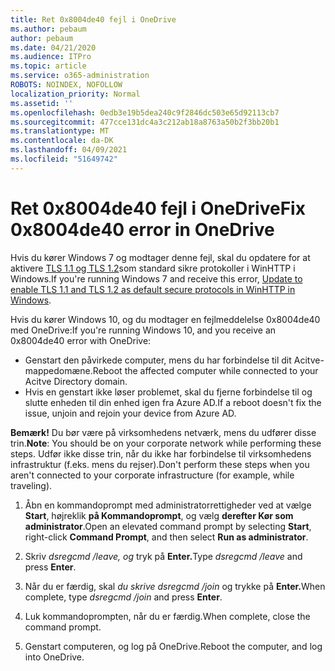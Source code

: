 ```yaml
---
title: Ret 0x8004de40 fejl i OneDrive
ms.author: pebaum
author: pebaum
ms.date: 04/21/2020
ms.audience: ITPro
ms.topic: article
ms.service: o365-administration
ROBOTS: NOINDEX, NOFOLLOW
localization_priority: Normal
ms.assetid: ''
ms.openlocfilehash: 0edb3e19b5dea240c9f2846dc503e65d92113cb7
ms.sourcegitcommit: 477cce131dc4a3c212ab18a8763a50b2f3bb20b1
ms.translationtype: MT
ms.contentlocale: da-DK
ms.lasthandoff: 04/09/2021
ms.locfileid: "51649742"
---
```

# <a name="fix-0x8004de40-error-in-onedrive"></a><span data-ttu-id="69542-102">Ret 0x8004de40 fejl i OneDrive</span><span class="sxs-lookup"><span data-stu-id="69542-102">Fix 0x8004de40 error in OneDrive</span></span>

<span data-ttu-id="69542-103">Hvis du kører Windows 7 og modtager denne fejl, skal du opdatere for at aktivere [TLS 1.1 og TLS 1.2](https://support.microsoft.com/topic/update-to-enable-tls-1-1-and-tls-1-2-as-default-secure-protocols-in-winhttp-in-windows-c4bd73d2-31d7-761e-0178-11268bb10392)som standard sikre protokoller i WinHTTP i Windows.</span><span class="sxs-lookup"><span data-stu-id="69542-103">If you're running Windows 7 and receive this error, [Update to enable TLS 1.1 and TLS 1.2 as default secure protocols in WinHTTP in Windows](https://support.microsoft.com/topic/update-to-enable-tls-1-1-and-tls-1-2-as-default-secure-protocols-in-winhttp-in-windows-c4bd73d2-31d7-761e-0178-11268bb10392).</span></span>

<span data-ttu-id="69542-104">Hvis du kører Windows 10, og du modtager en fejlmeddelelse 0x8004de40 med OneDrive:</span><span class="sxs-lookup"><span data-stu-id="69542-104">If you're running Windows 10, and you receive an 0x8004de40 error with OneDrive:</span></span>

- <span data-ttu-id="69542-105">Genstart den påvirkede computer, mens du har forbindelse til dit Acitve-mappedomæne.</span><span class="sxs-lookup"><span data-stu-id="69542-105">Reboot the affected computer while connected to your Acitve Directory domain.</span></span>
- <span data-ttu-id="69542-106">Hvis en genstart ikke løser problemet, skal du fjerne forbindelse til og slutte enheden til din enhed igen fra Azure AD.</span><span class="sxs-lookup"><span data-stu-id="69542-106">If a reboot doesn't fix the issue, unjoin and rejoin your device from Azure AD.</span></span> 

<span data-ttu-id="69542-107">**Bemærk!** Du bør være på virksomhedens netværk, mens du udfører disse trin.</span><span class="sxs-lookup"><span data-stu-id="69542-107">**Note**: You should be on your corporate network while performing these steps.</span></span> <span data-ttu-id="69542-108">Udfør ikke disse trin, når du ikke har forbindelse til virksomhedens infrastruktur (f.eks. mens du rejser).</span><span class="sxs-lookup"><span data-stu-id="69542-108">Don't perform these steps when you aren't connected to your corporate infrastructure (for example, while traveling).</span></span> 

1. <span data-ttu-id="69542-109">Åbn en kommandoprompt med administratorrettigheder ved at vælge **Start**, højreklik **på Kommandoprompt**, og vælg **derefter Kør som administrator**.</span><span class="sxs-lookup"><span data-stu-id="69542-109">Open an elevated command prompt by selecting **Start**, right-click **Command Prompt**, and then select **Run as administrator**.</span></span>

1. <span data-ttu-id="69542-110">Skriv *dsregcmd /leave, og* tryk på **Enter.**</span><span class="sxs-lookup"><span data-stu-id="69542-110">Type *dsregcmd /leave* and press **Enter**.</span></span>

1. <span data-ttu-id="69542-111">Når du er færdig, skal *du skrive dsregcmd /join* og trykke på **Enter.**</span><span class="sxs-lookup"><span data-stu-id="69542-111">When complete, type *dsregcmd /join* and press **Enter**.</span></span>

1. <span data-ttu-id="69542-112">Luk kommandoprompten, når du er færdig.</span><span class="sxs-lookup"><span data-stu-id="69542-112">When complete, close the command prompt.</span></span>

1. <span data-ttu-id="69542-113">Genstart computeren, og log på OneDrive.</span><span class="sxs-lookup"><span data-stu-id="69542-113">Reboot the computer, and log into OneDrive.</span></span>